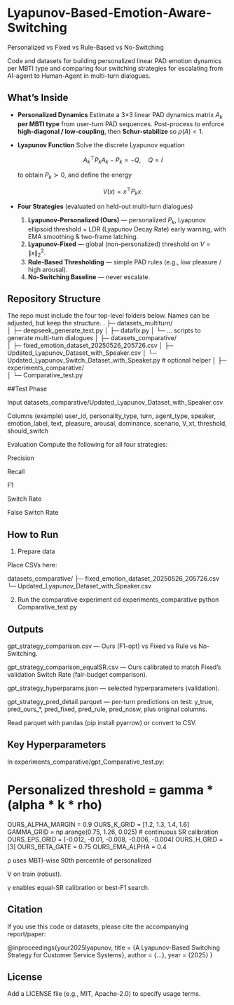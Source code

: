 # Lyapunov-Based-Emotion-Aware-Switching
Personalized vs Fixed vs Rule-Based vs No-Switching

Code and datasets for building personalized linear PAD emotion dynamics per MBTI type and comparing four switching strategies for escalating from AI-agent to Human-Agent in multi-turn dialogues.

## What’s Inside

* **Personalized Dynamics**
  Estimate a 3×3 linear PAD dynamics matrix $A_k$ **per MBTI type** from user-turn PAD sequences. Post-process to enforce **high-diagonal / low-coupling**, then **Schur-stabilize** so $\rho(A)<1$.

* **Lyapunov Function**
  Solve the discrete Lyapunov equation

  $$
  A_k^\top P_k A_k - P_k = -Q,\quad Q=I
  $$

  to obtain $P_k \succ 0$, and define the energy

  $$
  V(x) = x^\top P_k x.
  $$

* **Four Strategies** (evaluated on held-out multi-turn dialogues)

  1. **Lyapunov-Personalized (Ours)** — personalized $P_k$, Lyapunov ellipsoid threshold + LDR (Lyapunov Decay Rate) early warning, with EMA smoothing & two-frame latching.
  2. **Lyapunov-Fixed** — global (non-personalized) threshold on $V=\lVert x\rVert_2^2$.
  3. **Rule-Based Thresholding** — simple PAD rules (e.g., low pleasure / high arousal).
  4. **No-Switching Baseline** — never escalate.
 
 ## Repository Structure

The repo must include the four top-level folders below. Names can be adjusted, but keep the structure.
.
├─ datasets_multiturn/                 
│  ├─ deepseek_generate_text.py
│  ├─ datafix.py
│  └─ ... scripts to generate multi-turn dialogues
│
├─ datasets_comparative/              
│  ├─ fixed_emotion_dataset_20250526_205726.csv
│  ├─ Updated_Lyapunov_Dataset_with_Speaker.csv
│  └─ Updated_Lyapunov_Switch_Dataset_with_Speaker.py   # optional helper
│
├─ experiments_comparative/           
│  └─ Comparative_test.py
 

 ##Test Phase

Input
datasets_comparative/Updated_Lyapunov_Dataset_with_Speaker.csv

Columns (example)
user_id, personality_type, turn, agent_type, speaker, emotion_label, text, pleasure, arousal, dominance, scenario, V_xt, threshold, should_switch

Evaluation
Compute the following for all four strategies:

Precision

Recall

F1

Switch Rate

False Switch Rate

## How to Run
1) Prepare data

Place CSVs here:

datasets_comparative/
  ├─ fixed_emotion_dataset_20250526_205726.csv
  └─ Updated_Lyapunov_Dataset_with_Speaker.csv

2) Run the comparative experiment
cd experiments_comparative
python Comparative_test.py

## Outputs

gpt_strategy_comparison.csv — Ours (F1-opt) vs Fixed vs Rule vs No-Switching.

gpt_strategy_comparison_equalSR.csv — Ours calibrated to match Fixed’s validation Switch Rate (fair-budget comparison).

gpt_strategy_hyperparams.json — selected hyperparameters (validation).

gpt_strategy_pred_detail.parquet — per-turn predictions on test: y_true, pred_ours_*, pred_fixed, pred_rule, pred_nosw, plus original columns.

Read parquet with pandas (pip install pyarrow) or convert to CSV.

## Key Hyperparameters

In experiments_comparative/gpt_Comparative_test.py:

# Personalized threshold = gamma * (alpha * k * rho)
OURS_ALPHA_MARGIN = 0.9
OURS_K_GRID       = [1.2, 1.3, 1.4, 1.6]
GAMMA_GRID        = np.arange(0.75, 1.26, 0.025)   # continuous SR calibration
OURS_EPS_GRID     = [-0.012, -0.01, -0.008, -0.006, -0.004]
OURS_H_GRID       = [3]
OURS_BETA_GATE    = 0.75
OURS_EMA_ALPHA    = 0.4

ρ uses MBTI-wise 90th percentile of personalized 

V on train (robust).

γ enables equal-SR calibration or best-F1 search.

## Citation

If you use this code or datasets, please cite the accompanying report/paper:

@inproceedings{your2025lyapunov,
  title   = {A Lyapunov-Based Switching Strategy for Customer Service Systems},
  author  = {...},
  year    = {2025}
}

## License

Add a LICENSE file (e.g., MIT, Apache-2.0) to specify usage terms.

